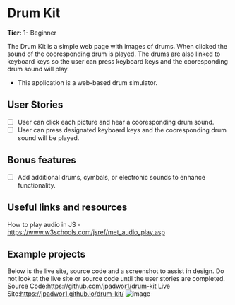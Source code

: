 # Drum Kit

**Tier:** 1- Beginner

The Drum Kit is a simple web page with images of drums. When clicked the sound of the cooresponding drum is played. The drums are also linked to keyboard keys so the user can press keyboard keys and the cooresponding drum sound will play.

-   This application is a web-based drum simulator.


## User Stories

-   [ ] User can click each picture and hear a cooresponding drum sound.
-   [ ] User can press designated keyboard keys and the cooresponding drum sound will be played.

## Bonus features

-   [ ] Add additional drums, cymbals, or electronic sounds to enhance functionality.

## Useful links and resources

How to play audio in JS - https://www.w3schools.com/jsref/met_audio_play.asp

## Example projects

Below is the live site, source code and a screenshot to assist in design. Do not look at the live site or source code until the user stories are completed.
Source Code:https://github.com/jpadwor1/drum-kit
Live Site:https://jpadwor1.github.io/drum-kit/
![image](https://user-images.githubusercontent.com/128070765/235483649-0d36f4d3-befa-4495-91ea-57f0a1578ce3.png)
